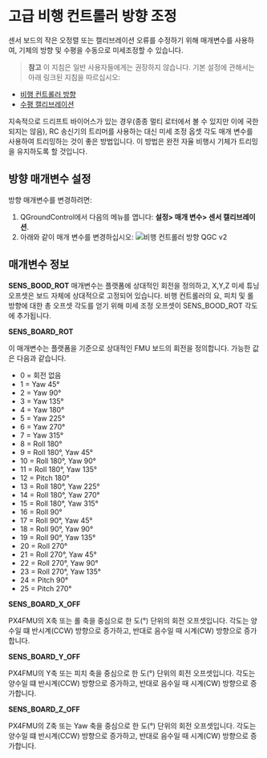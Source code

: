 # 고급 비행 컨트롤러 방향 조정

센서 보드의 작은 오정렬 또는 캘리브레이션 오류를 수정하기 위해 매개변수를 사용하여, 기체의 방향 및 수평을 수동으로 미세조정할 수 있습니다.

> **참고** 이 지침은 일반 사용자들에게는 권장하지 않습니다. 기본 설정에 관해서는 아래 링크된 지침을 따르십시오:

- [비행 컨트롤러 방향](../config/flight_controller_orientation.md)
- [수평 캘리브레이션](../config/level_horizon_calibration.md) 

지속적으로 드리프트 바이어스가 있는 경우(종종 멀티 로터에서 볼 수 있지만 이에 국한되지는 않음), RC 송신기의 트리머를 사용하는 대신 미세 조정 옵셋 각도 매개 변수를 사용하여 트리밍하는 것이 좋은 방법입니다. 이 방법은 완전 자율 비행시 기체가 트리밍을 유지하도록 할 것입니다.

## 방향 매개변수 설정

방향 매개변수를 변경하려면:

1. QGroundControl에서 다음의 메뉴를 엽니다: **설정> 매개 변수> 센서 캘리브레이션**.
2. 아래와 같이 매개 변수를 변경하십시오: ![비행 컨트롤러 방향 QGC v2](../../images/fc_orientation_qgc_v2.png)

## 매개변수 정보

**SENS_BOOD_ROT** 매개변수는 플랫폼에 상대적인 회전을 정의하고, X,Y,Z 미세 튜닝 오프셋은 보드 자체에 상대적으로 고정되어 있습니다. 비행 컨트롤러의 요, 피치 및 롤 방향에 대한 총 오프셋 각도를 얻기 위해 미세 조정 오프셋이 SENS_BOOD_ROT 각도에 추가됩니다.

**SENS_BOARD_ROT**

이 매개변수는 플랫폼을 기준으로 상대적인 FMU 보드의 회전을 정의합니다. 가능한 값은 다음과 같습니다.

- 0 = 회전 없음
- 1 = Yaw 45°
- 2 = Yaw 90°
- 3 = Yaw 135°
- 4 = Yaw 180°
- 5 = Yaw 225°
- 6 = Yaw 270°
- 7 = Yaw 315°
- 8 = Roll 180°
- 9 = Roll 180°, Yaw 45°
- 10 = Roll 180°, Yaw 90°
- 11 = Roll 180°, Yaw 135°
- 12 = Pitch 180°
- 13 = Roll 180°, Yaw 225°
- 14 = Roll 180°, Yaw 270°
- 15 = Roll 180°, Yaw 315°
- 16 = Roll 90°
- 17 = Roll 90°, Yaw 45°
- 18 = Roll 90°, Yaw 90°
- 19 = Roll 90°, Yaw 135°
- 20 = Roll 270°
- 21 = Roll 270°, Yaw 45°
- 22 = Roll 270°, Yaw 90°
- 23 = Roll 270°, Yaw 135°
- 24 = Pitch 90°
- 25 = Pitch 270°

**SENS_BOARD_X_OFF**

PX4FMU의 X축 또는 롤 축을 중심으로 한 도(°) 단위의 회전 오프셋입니다. 각도는 양수일 떄 반시계(CCW) 방향으로 증가하고, 반대로 음수일 때 시계(CW) 방향으로 증가합니다.

**SENS_BOARD_Y_OFF**

PX4FMU의 Y축 또는 피치 축을 중심으로 한 도(°) 단위의 회전 오프셋입니다. 각도는 양수일 떄 반시계(CCW) 방향으로 증가하고, 반대로 음수일 때 시계(CW) 방향으로 증가합니다.

**SENS_BOARD_Z_OFF**

PX4FMU의 Z축 또는 Yaw 축을 중심으로 한 도(°) 단위의 회전 오프셋입니다. 각도는 양수일 떄 반시계(CCW) 방향으로 증가하고, 반대로 음수일 때 시계(CW) 방향으로 증가합니다.